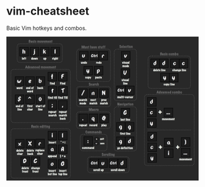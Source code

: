 # vim-cheatsheet
Basic Vim hotkeys and combos.

![Basic](https://github.com/JoshuaLight/vim-cheatsheet/blob/master/src/basic.jpeg)
